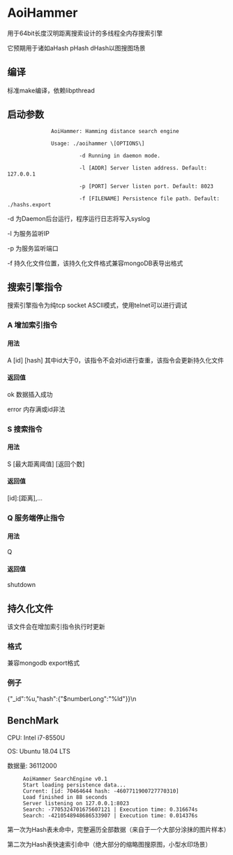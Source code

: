 # AoiHammer
用于64bit长度汉明距离搜索设计的多线程全内存搜索引擎

它预期用于诸如aHash pHash dHash以图搜图场景 
## 编译
标准make编译，依赖libpthread
## 启动参数

                  AoiHammer: Hamming distance search engine

                  Usage: ./aoihammer \[OPTIONS\]

                           -d Running in daemon mode.
         
                           -l [ADDR] Server listen address. Default: 127.0.0.1
         
                           -p [PORT] Server listen port. Default: 8023
         
                           -f [FILENAME] Persistence file path. Default: ./hashs.export
         
 -d 为Daemon后台运行，程序运行日志将写入syslog
 
 -l 为服务监听IP
 
 -p 为服务监听端口
 
 -f 持久化文件位置，该持久化文件格式兼容mongoDB表导出格式

## 搜索引擎指令
搜索引擎指令为纯tcp socket ASCII模式，使用telnet可以进行调试
### A 增加索引指令
#### 用法
A \[id\] \[hash\] 其中id大于0，该指令不会对id进行查重，该指令会更新持久化文件
#### 返回值
ok 数据插入成功
 
error 内存满或id非法
### S 搜索指令
#### 用法
S \[最大距离阈值\] \[返回个数\] 
#### 返回值
\[id\]:\[距离\],...
### Q 服务端停止指令
#### 用法
Q 
#### 返回值
shutdown

## 持久化文件
该文件会在增加索引指令执行时更新
### 格式
兼容mongodb export格式
### 例子
{"_id":%u,"hash":{"$numberLong":"%ld"}}\n

## BenchMark
CPU: Intel i7-8550U

OS: Ubuntu 18.04 LTS

数据量: 36112000

         AoiHammer SearchEngine v0.1
         Start loading persistence data...
         Current: [id: 70464644 hash: -4607711900727770310]
         Load finished in 88 seconds
         Server listening on 127.0.0.1:8023
         Search: -7705324701675607121 | Execution time: 0.316674s
         Search: -4210548948686533907 | Execution time: 0.014376s
 
第一次为Hash表未命中，完整遍历全部数据（来自于一个大部分涂抹的图片样本）

第二次为Hash表快速索引命中（绝大部分的缩略图搜原图，小型水印场景）

